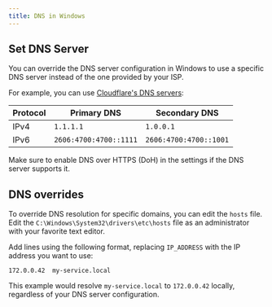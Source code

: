 ```yaml
---
title: DNS in Windows
---
```


## Set DNS Server

You can override the DNS server configuration in Windows to use a specific DNS server instead of the one provided by your ISP.

For example, you can use [Cloudflare's DNS servers](https://one.one.one.one/):

| Protocol | Primary DNS | Secondary DNS |
|--|--|--|
| IPv4 | `1.1.1.1` | `1.0.0.1` |
| IPv6 | `2606:4700:4700::1111` | `2606:4700:4700::1001` |

Make sure to enable DNS over HTTPS (DoH) in the settings if the DNS server supports it.


## DNS overrides

To override DNS resolution for specific domains, you can edit the `hosts` file.
Edit the `C:\Windows\System32\drivers\etc\hosts` file as an administrator with your favorite text editor.

Add lines using the following format, replacing `IP_ADDRESS` with the IP address you want to use:

```
172.0.0.42  my-service.local
```

This example would resolve `my-service.local` to `172.0.0.42` locally, regardless of your DNS server configuration.
